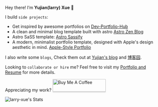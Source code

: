 Hey there! I’m **Yujian(larry) Xue** 👋

I build `side projects`:
- Get inspired by awesome portfolios on [Dev-Portfolio-Hub](https://dev-portfolio-hub.larryxue.dev/)
- A clean and minimal blog template built with astro [Astro Zen Blog](https://github.com/larry-xue/astro-zen-blog)
- Astro SaSS template: [Astro Sassify](https://github.com/larry-xue/astro-sassify-template)
- A modern, minimalist portfolio template, designed with Apple's design aesthetic in mind. [Apple-Style Portfolio](https://github.com/larry-xue/apple-style-portfolio)

I also write some `blogs`, Check them out at [Yujian's blog](https://blog.larryxue.dev/) and [博客园](https://www.cnblogs.com/azoux).

Looking to `collaborate or hire` me? Feel free to visit my [Portfolio and Resume](https://larryxue.dev) for more details.

Appreciating my work?
<a href="https://www.buymeacoffee.com/yujian.xue" target="_blank"><img src="https://www.buymeacoffee.com/assets/img/custom_images/orange_img.png" alt="Buy Me A Coffee" style="height: 41px !important;width: 174px !important;box-shadow: 0px 3px 2px 0px rgba(190, 190, 190, 0.5) !important;-webkit-box-shadow: 0px 3px 2px 0px rgba(190, 190, 190, 0.5) !important;" ></a>

![larry-xue's Stats](https://github-readme-stats.vercel.app/api?username=larry-xue&theme=radical&show_icons=true&hide_border=true&count_private=true)
